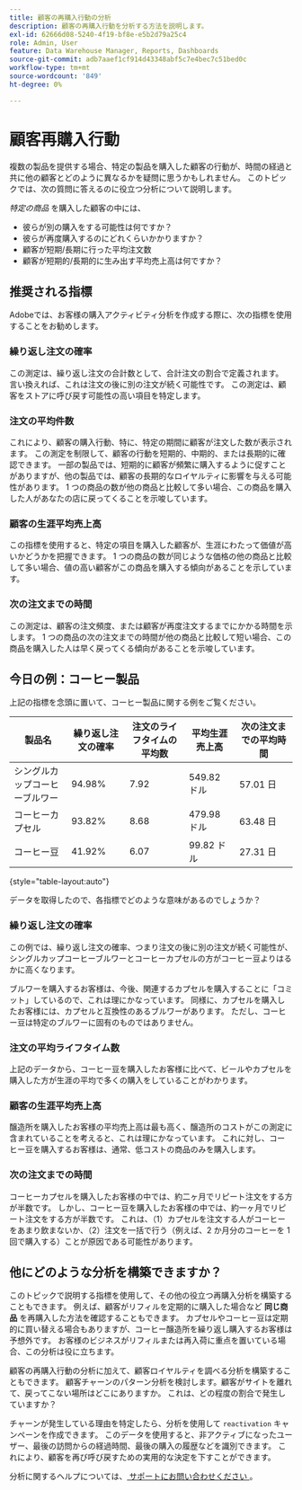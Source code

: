 ```yaml
---
title: 顧客の再購入行動の分析
description: 顧客の再購入行動を分析する方法を説明します。
exl-id: 62666d08-5240-4f19-bf8e-e5b2d79a25c4
role: Admin, User
feature: Data Warehouse Manager, Reports, Dashboards
source-git-commit: adb7aaef1cf914d43348abf5c7e4bec7c51bed0c
workflow-type: tm+mt
source-wordcount: '849'
ht-degree: 0%

---
```


# 顧客再購入行動

複数の製品を提供する場合、特定の製品を購入した顧客の行動が、時間の経過と共に他の顧客とどのように異なるかを疑問に思うかもしれません。 このトピックでは、次の質問に答えるのに役立つ分析について説明します。

*特定の商品* を購入した顧客の中には、

* 彼らが別の購入をする可能性は何ですか？
* 彼らが再度購入するのにどれくらいかかりますか？
* 顧客が短期/長期に行った平均注文数
* 顧客が短期的/長期的に生み出す平均売上高は何ですか？

## 推奨される指標

Adobeでは、お客様の購入アクティビティ分析を作成する際に、次の指標を使用することをお勧めします。

### 繰り返し注文の確率

この測定は、繰り返し注文の合計数として、合計注文の割合で定義されます。 言い換えれば、これは注文の後に別の注文が続く可能性です。 この測定は、顧客をストアに呼び戻す可能性の高い項目を特定します。

### 注文の平均件数

これにより、顧客の購入行動、特に、特定の期間に顧客が注文した数が表示されます。 この測定を制限して、顧客の行動を短期的、中期的、または長期的に確認できます。 一部の製品では、短期的に顧客が頻繁に購入するように促すことがありますが、他の製品では、顧客の長期的なロイヤルティに影響を与える可能性があります。 1 つの商品の数が他の商品と比較して多い場合、この商品を購入した人があなたの店に戻ってくることを示唆しています。

### 顧客の生涯平均売上高

この指標を使用すると、特定の項目を購入した顧客が、生涯にわたって価値が高いかどうかを把握できます。 1 つの商品の数が同じような価格の他の商品と比較して多い場合、値の高い顧客がこの商品を購入する傾向があることを示しています。

### 次の注文までの時間

この測定は、顧客の注文頻度、または顧客が再度注文するまでにかかる時間を示します。 1 つの商品の次の注文までの時間が他の商品と比較して短い場合、この商品を購入した人は早く戻ってくる傾向があることを示唆しています。

## 今日の例：コーヒー製品

上記の指標を念頭に置いて、コーヒー製品に関する例をご覧ください。

| **製品名** | **繰り返し注文の確率** | **注文のライフタイムの平均数** | **平均生涯売上高** | **次の注文までの平均時間** |
|-----|-----|-----|-----|-----|
| シングルカップコーヒーブルワー | 94.98% | 7.92 | 549.82 ドル | 57.01 日 |
| コーヒーカプセル | 93.82% | 8.68 | 479.98 ドル | 63.48 日 |
| コーヒー豆 | 41.92% | 6.07 | 99.82 ドル | 27.31 日 |

{style="table-layout:auto"}

データを取得したので、各指標でどのような意味があるのでしょうか？

### 繰り返し注文の確率

この例では、繰り返し注文の確率、つまり注文の後に別の注文が続く可能性が、シングルカップコーヒーブルワーとコーヒーカプセルの方がコーヒー豆よりはるかに高くなります。

ブルワーを購入するお客様は、今後、関連するカプセルを購入することに「コミット」しているので、これは理にかなっています。 同様に、カプセルを購入したお客様には、カプセルと互換性のあるブルワーがあります。 ただし、コーヒー豆は特定のブルワーに固有のものではありません。

### 注文の平均ライフタイム数

上記のデータから、コーヒー豆を購入したお客様に比べて、ビールやカプセルを購入した方が生涯の平均で多くの購入をしていることがわかります。

### 顧客の生涯平均売上高

醸造所を購入したお客様の平均売上高は最も高く、醸造所のコストがこの測定に含まれていることを考えると、これは理にかなっています。 これに対し、コーヒー豆を購入するお客様は、通常、低コストの商品のみを購入します。

### 次の注文までの時間

コーヒーカプセルを購入したお客様の中では、約二ヶ月でリピート注文をする方が半数です。 しかし、コーヒー豆を購入したお客様の中では、約一ヶ月でリピート注文をする方が半数です。 これは、（1）カプセルを注文する人がコーヒーをあまり飲まないか、（2）注文を一括で行う（例えば、2 か月分のコーヒーを 1 回で購入する）ことが原因である可能性があります。

## 他にどのような分析を構築できますか？

このトピックで説明する指標を使用して、その他の役立つ再購入分析を構築することもできます。 例えば、顧客がリフィルを定期的に購入した場合など **同じ商品** を再購入した方法を確認することもできます。 カプセルやコーヒー豆は定期的に買い替える場合もありますが、コーヒー醸造所を繰り返し購入するお客様は予想外です。 お客様のビジネスがリフィルまたは再入荷に重点を置いている場合、この分析は役に立ちます。

顧客の再購入行動の分析に加えて、顧客ロイヤルティを調べる分析を構築することもできます。 顧客チャーンのパターン分析を検討します。顧客がサイトを離れて、戻ってこない場所はどこにありますか。 これは、どの程度の割合で発生していますか？

チャーンが発生している理由を特定したら、分析を使用して `reactivation` キャンペーンを作成できます。 このデータを使用すると、非アクティブになったユーザー、最後の訪問からの経過時間、最後の購入の履歴などを識別できます。 これにより、顧客を再び呼び戻すための実用的な決定を下すことができます。

分析に関するヘルプについては、[ サポートにお問い合わせください ](https://experienceleague.adobe.com/docs/commerce-knowledge-base/kb/troubleshooting/miscellaneous/mbi-service-policies.html)。
